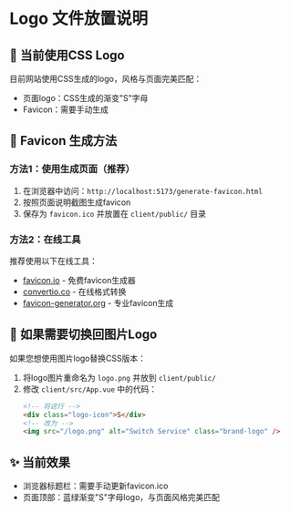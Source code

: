 # Logo 文件放置说明

## 🎨 当前使用CSS Logo

目前网站使用CSS生成的logo，风格与页面完美匹配：
- 页面logo：CSS生成的渐变"S"字母
- Favicon：需要手动生成

## 📂 Favicon 生成方法

### 方法1：使用生成页面（推荐）
1. 在浏览器中访问：`http://localhost:5173/generate-favicon.html`
2. 按照页面说明截图生成favicon
3. 保存为 `favicon.ico` 并放置在 `client/public/` 目录

### 方法2：在线工具
推荐使用以下在线工具：
- [favicon.io](https://favicon.io/) - 免费favicon生成器
- [convertio.co](https://convertio.co/) - 在线格式转换
- [favicon-generator.org](https://favicon-generator.org/) - 专业favicon生成

## 🎯 如果需要切换回图片Logo

如果您想使用图片logo替换CSS版本：

1. 将logo图片重命名为 `logo.png` 并放到 `client/public/`
2. 修改 `client/src/App.vue` 中的代码：
   ```html
   <!-- 将这行 -->
   <div class="logo-icon">S</div>
   <!-- 改为 -->
   <img src="/logo.png" alt="Switch Service" class="brand-logo" />
   ```

## ✨ 当前效果

- 浏览器标题栏：需要手动更新favicon.ico
- 页面顶部：蓝绿渐变"S"字母logo，与页面风格完美匹配 